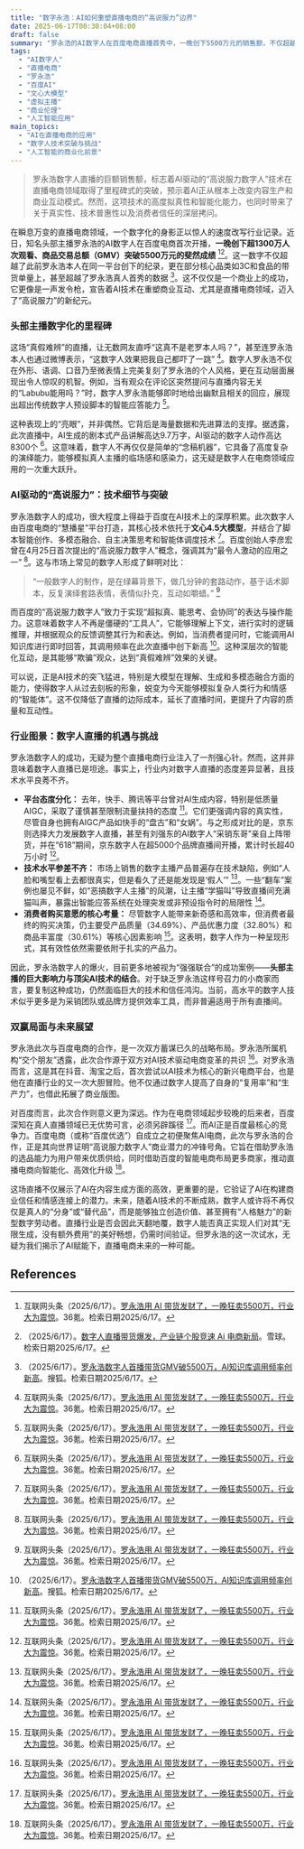 ```yaml
---
title: "数字永浩：AI如何重塑直播电商的“高说服力”边界"
date: 2025-06-17T00:30:04+08:00
draft: false
summary: "罗永浩的AI数字人在百度电商直播首秀中，一晚创下5500万元的销售额，不仅超越其真人此前的表现，也刷新了AI数字人直播带货的行业纪录。这得益于百度文心大模型支持的“高说服力数字人”技术，能高度拟真罗永浩的风格并进行智能互动。此次成功标志着AI在直播电商领域的重大突破，但数字人直播的普适性仍受技术成熟度和消费者信任度等因素的挑战。"
tags: 
  - "AI数字人"
  - "直播电商"
  - "罗永浩"
  - "百度AI"
  - "文心大模型"
  - "虚拟主播"
  - "商业伦理"
  - "人工智能应用"
main_topics: 
  - "AI在直播电商的应用"
  - "数字人技术突破与挑战"
  - "人工智能的商业化前景"
---
```


> 罗永浩数字人直播的巨额销售额，标志着AI驱动的“高说服力数字人”技术在直播电商领域取得了里程碑式的突破，预示着AI正从根本上改变内容生产和商业互动模式。然而，这项技术的高度拟真性和智能化能力，也同时带来了关于真实性、技术普惠性以及消费者信任的深层拷问。

在瞬息万变的直播电商领域，一个数字化的身影正以惊人的速度改写行业记录。近日，知名头部主播罗永浩的AI数字人在百度电商首次开播，**一晚创下超1300万人次观看、商品交易总额（GMV）突破5500万元的斐然成绩** [^1][^2]。这一数字不仅超越了此前罗永浩本人在同一平台创下的纪录，更在部分核心品类如3C和食品的带货单量上，甚至超越了罗永浩真人首秀的数据 [^4]。这不仅仅是一个商业上的成功，它更像是一声发令枪，宣告着AI技术在重塑商业互动、尤其是直播电商领域，迈入了“高说服力”的新纪元。

### 头部主播数字化的里程碑

这场“真假难辨”的直播，让无数网友直呼“这真不是老罗本人吗？”，甚至连罗永浩本人也通过微博表示，“这数字人效果把我自己都吓了一跳” [^1]。数字人罗永浩不仅在外形、语调、口音乃至微表情上完美复刻了罗永浩的个人风格，更在互动层面展现出令人惊叹的机智。例如，当有观众在评论区突然提问与直播内容无关的“Labubu能用吗？”时，数字人罗永浩能够即时地给出幽默且相关的回应，展现出超出传统数字人预设脚本的智能应答能力 [^1]。

这种表现上的“亮眼”，并非偶然。它背后是海量数据和先进算法的支撑。据透露，此次直播中，AI生成的剧本式产品讲解高达9.7万字，AI驱动的数字人动作高达8300个 [^1]。这意味着，数字人不再仅仅是简单的“念稿机器”，它具备了高度复杂的演绎能力，能够模拟真人主播的临场感和感染力，这无疑是数字人在电商领域应用的一次重大跃升。

### AI驱动的“高说服力”：技术细节与突破

罗永浩数字人的成功，很大程度上得益于百度在AI技术上的深厚积累。此次数字人由百度电商的“慧播星”平台打造，其核心技术依托于**文心4.5大模型**，并结合了脚本智能创作、多模态融合、自主决策思考和智能体调度技术 [^1]。百度创始人李彦宏曾在4月25日首次提出的“高说服力数字人”概念，强调其为“最令人激动的应用之一” [^1]。这与市场上常见的数字人形成了鲜明对比：

> “一般数字人的制作，是在绿幕背景下，做几分钟的套路动作，基于话术脚本，反复演绎套路表情，表情似扑克，互动如嚼蜡。” [^1]

而百度的“高说服力数字人”致力于实现“超拟真、能思考、会协同”的表达与操作能力。这意味着数字人不再是僵硬的“工具人”，它能够理解上下文，进行实时的逻辑推理，并根据观众的反馈调整其行为和表达。例如，当消费者提问时，它能调用AI知识库进行即时回答，其调用频率在此次直播中创下新高 [^4]。这种深层次的智能化互动，是其能够“欺骗”观众，达到“真假难辨”效果的关键。

可以说，正是AI技术的突飞猛进，特别是大模型在理解、生成和多模态融合方面的能力，使得数字人从过去刻板的形象，蜕变为今天能够模拟复杂人类行为和情感的“智能体”。这不仅降低了直播的边际成本，延长了直播时间，更提升了内容的质量和互动性。

### 行业图景：数字人直播的机遇与挑战

罗永浩数字人的成功，无疑为整个直播电商行业注入了一剂强心针。然而，这并非意味着数字人直播已是坦途。事实上，行业内对数字人直播的态度差异显著，且技术水平良莠不齐。

*   **平台态度分化：** 去年，快手、腾讯等平台曾对AI生成内容，特别是低质量AIGC，采取了谨慎甚至限制流量扶持的态度 [^1]。它们更强调内容的真实性，尽管自身也拥有AIGC产品如快手的“盘古”和“女娲”。与之形成对比的是，京东则选择大力发展数字人直播，甚至有刘强东的AI数字人“采销东哥”亲自上阵带货，并在“618”期间，京东数字人在超5000个品牌直播间开播，累计时长超40万小时 [^1]。
*   **技术水平参差不齐：** 市场上销售的数字主播产品普遍存在技术缺陷，例如“人脸和嘴型看上去都很真实，但是看久了还是能发现是‘假人’” [^1]。一些“翻车”案例也屡见不鲜，如“恶搞数字人主播”的风潮，让主播“学猫叫”导致直播间充满猫叫声，暴露出智能应答系统在处理突发或非预设指令时的局限性 [^1]。
*   **消费者购买意愿的核心考量：** 尽管数字人能带来新奇感和高效率，但消费者最终的购买决策，仍主要受产品质量（34.69%）、产品优惠力度（32.80%）和商品丰富度（30.61%）等核心因素影响 [^1]。这表明，数字人作为一种呈现形式，其有效性依然需要依附于扎实的产品力。

因此，罗永浩数字人的爆火，目前更多地被视为“强强联合”的成功案例——**头部主播的巨大影响力与顶尖AI技术的结合**。对于缺乏罗永浩这样号召力的小商家而言，要复制这种成功，仍然面临巨大的技术和信任鸿沟。当前，高水平的数字人技术似乎更多是为采销团队或品牌方提供效率工具，而非普遍适用于所有直播间。

### 双赢局面与未来展望

罗永浩此次与百度电商的合作，是一次双方蓄谋已久的战略布局。罗永浩所属机构“交个朋友”透露，此次合作源于双方对AI技术驱动电商变革的共识 [^1]。对罗永浩而言，这是其在抖音、淘宝之后，首次尝试以AI技术为核心的新兴电商平台，也是他在直播行业的又一次大胆冒险。他不仅通过数字人提高了自身的“复用率”和“生产力”，也借此拓展了商业版图。

对百度而言，此次合作则意义更为深远。作为在电商领域起步较晚的后来者，百度深知在真人直播领域已无优势可言，必须另辟蹊径 [^1]。而AI正是百度最核心的竞争力。百度电商（或称“百度优选”）自成立之初便聚焦AI电商，此次与罗永浩的合作，正是其向世界证明“高说服力数字人”商业潜力的冲锋号角。它旨在借助罗永浩的选品能力为用户带来优质供给，同时借助百度的智能电商布局更多商家，推动直播电商向智能化、高效化升级 [^1]。

这场直播不仅展示了AI在内容生成方面的高效，更重要的是，它验证了AI在构建商业信任和情感连接上的潜力。未来，随着AI技术的不断成熟，数字人或许将不再仅仅是真人的“分身”或“替代品”，而是能够独立创造价值、甚至拥有“人格魅力”的新型数字劳动者。直播行业是否会因此天翻地覆，数字人能否真正实现人们对其“无限生成，没有额外费用”的美好畅想，仍需时间验证。但罗永浩的这一次试水，无疑为我们揭示了AI赋能下，直播电商未来的一种可能。

## References
[^1]: 互联网头条（2025/6/17）。[罗永浩用 AI 带货发财了，一晚狂卖5500万，行业大为震惊](https://36kr.com/p/3339115904972035)。36氪。检索日期2025/6/17。
[^2]: （2025/6/17）。[数字人直播带货爆发，产业链个股竞速 Ai 电商新局](https://xueqiu.com/8445895960/338964473)。雪球。检索日期2025/6/17。
[^3]: TechNova（2025/6/17）。[Ai罗永浩上岗带货5500万？这个技术太狠了!](https://t.cj.sina.com.cn/articles/view/7879923924/m1d5ae18d4020015khm?from=tech)。新浪财经网。检索日期2025/6/17。
[^4]: （2025/6/17）。[罗永浩数字人首播带货GMV破5500万，AI知识库调用频率创新高](https://www.sohu.com/a/904714008_121924584)。搜狐。检索日期2025/6/17。
[^5]: （2025/6/17）。[罗永浩百度首秀背后，李彦宏"AI电商梦"胜算多少？](https://news.qq.com/rain/a/20250524A06JRP00)。腾讯新闻。检索日期2025/6/17。
